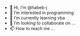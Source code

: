 - 👋 Hi, I’m @habeb-j
- 👀 I’m interested in programming
- 🌱 I’m currently learning vba
- 💞️ I’m looking to collaborate on ...
- 📫 How to reach me ...

<!---
habeb-j/habeb-j is a ✨ special ✨ repository because its `README.md` (this file) appears on your GitHub profile.
You can click the Preview link to take a look at your changes.
--->
